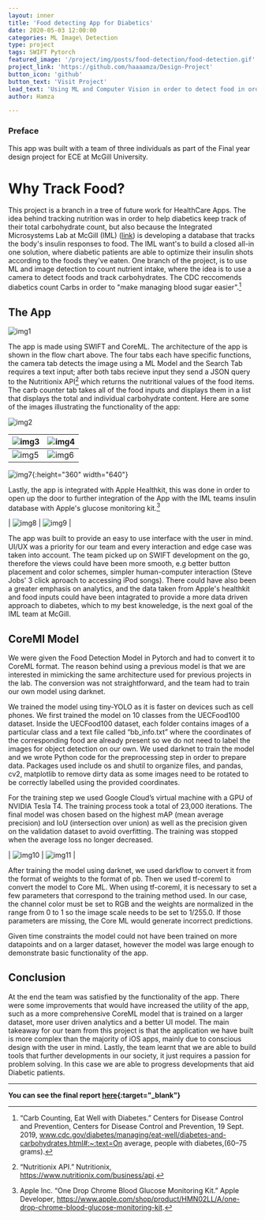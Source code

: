 ```yaml
---
layout: inner
title: 'Food detecting App for Diabetics'
date: 2020-05-03 12:00:00
categories: ML Image\ Detection
type: project
tags: SWIFT Pytorch
featured_image: '/project/img/posts/food-detection/food-detection.gif'
project_link: 'https://github.com/haaaamza/Design-Project'
button_icon: 'github'
button_text: 'Visit Project'
lead_text: 'Using ML and Computer Vision in order to detect food in order to help Diabetics track their nutritional intake.'
author: Hamza

---
```

### Preface
This app was built with a team of three individuals as part of the Final year design project for ECE at McGill University.
# Why Track Food?

This project is a branch in a tree of future work for HealthCare Apps. The idea behind tracking nutrition was in order to help diabetics keep track of their total carbohydrate count, but also because the Integrated Microsystems Lab at McGill (IML) ([link](http://www.iml.ece.mcgill.ca/index_iml.php)) is developing a database that tracks the body's insulin responses to food. The IML want's to build a closed all-in one solution, where diabetic patients are able to optimize their insulin shots according to the foods they've eaten. One branch of the project, is to use ML and image detection to count nutrient intake, where the idea is to use a camera to detect foods and track carbohydrates. The CDC reccomends diabetics count Carbs in order to "make managing blood sugar easier".[^1]

## The App
![img1](/project/img/posts/food-detection/image14.png)

The app is made using SWIFT and CoreML. The architecture of the app is shown in the flow chart above. The four tabs each have specific functions, the camera tab detects the image using a ML Model and the Search Tab requires a text input; after both tabs recieve input they send a JSON query to the Nutritionix API[^2] which returns the nutritional values of the food items. The carb counter tab takes all of the food inputs and displays them in a list that displays the total and individual carbohydrate content. Here are some of the images illustrating the functionality of the app:

![img2](/project/img/posts/food-detection/App-Built.gif)


| ![img3](/project/img/posts/food-detection/image17.png) | ![img4](/project/img/posts/food-detection/image13.png) |
| ------------------------------------------------------------ | ------------------------------------------------------------ |
| ![img5](/project/img/posts/food-detection/image10.png) | ![img6](/project/img/posts/food-detection/image15.png) |

![img7](/project/img/posts/food-detection/image12.png){:height="360" width="640"}

Lastly, the app is integrated with Apple Healthkit, this was done in order to open up the door to further integration of the App with the IML teams insulin database with Apple's glucose monitoring kit.[^3]

| ![img8](/project/img/posts/food-detection/image4.png) | ![img9](/project/img/posts/food-detection/image18.png) |

The app was built to provide an easy to use interface with the user in mind. UI/UX was a priority for our team and every interaction and edge case was taken into account. The team picked up on SWIFT development on the go, therefore the views could have been more smooth, e.g better button placement and color schemes, simpler human-computer interaction (Steve Jobs' 3 click aproach to accessing iPod songs). There could have also been a greater emphasis on analytics, and the data taken from Apple's healthkit and food inputs could have been intagrated to provide a more data driven approach to diabetes, which to my best knoweledge, is the next goal of the IML team at McGill.

## CoreMl Model

We were given the Food Detection Model in Pytorch and had to convert it to CoreML format. The reason behind using a previous model is that we are interested in mimicking the same architecture used for previous projects in the lab. The conversion was not straightforward, and the team had to train our own model using darknet.

We trained the model using tiny-YOLO as it is faster on devices such as cell phones. We first trained the model on 10 classes from the UECFood100 dataset. Inside the UECFood100 dataset, each folder contains images of a particular class and a text file called “bb_info.txt” where the coordinates of the corresponding food are already present so we do not need to label the images for object detection on our own. We used darknet to train the model and we wrote Python code for the preprocessing step in order to prepare data. Packages used include os and shutil to organize files, and pandas, cv2, matplotlib to remove dirty data as some images need to be rotated to be correctly labelled using the provided coordinates.

For the training step we used Google Cloud’s virtual machine with a GPU of NVIDIA Tesla T4. The training process took a total of 23,000 iterations. The final model was chosen based on the highest mAP (mean average precision) and IoU (intersection over union) as well as the precision given on the validation dataset to avoid overfitting. The training was stopped when the average loss no longer decreased.

| ![img10](/project/img/posts/food-detection/image8.png) | ![img11](/project/img/posts/food-detection/image16.png) |

After training the model using darknet, we used darkflow to convert it from the format of weights to the format of pb. Then we used tf-coreml to convert the model to Core ML. When using tf-coreml, it is necessary to set a few parameters that correspond to the training method used. In our case, the channel color must be set to RGB and the weights are normalized in the range from 0 to 1 so the image scale needs to be set to 1/255.0. If those parameters are missing, the Core ML would generate incorrect predictions.

Given time constraints the model could not have been trained on more datapoints and on a larger dataset, however the model was large enough to demonstrate basic functionality of the app.

## Conclusion

At the end the team was satisfied by the functionality of the app. There were some improvements that would have increased the utility of the app, such as a more comprehensive CoreML model that is trained on a larger dataset, more user driven analytics and a better UI model. The main takeaway for our team from this project is that the application we have built is more complex than the majority of iOS apps, mainly due to conscious design with the user in mind. Lastly, the team learnt that we are able to build tools that further developments in our society, it just requires a passion for problem solving. In this case we are able to progress developments that aid Diabetic patients.

------

**You can see the final report [here](https://docs.google.com/document/d/1-bEU1zgkFA48-8IdE75lkTyf7qzyhJI5pvUjpXTX8Rw/edit?usp=sharing){:target="_blank"}**


[^1]:“Carb Counting, Eat Well with Diabetes.” Centers for Disease Control and Prevention, Centers for Disease Control and Prevention, 19 Sept. 2019, www.cdc.gov/diabetes/managing/eat-well/diabetes-and-carbohydrates.html#:~:text=On average, people with diabetes,(60–75 grams).

[^2]:“Nutritionix API.” Nutritionix, https://www.nutritionix.com/business/api.

[^3]:Apple Inc. “One Drop Chrome Blood Glucose Monitoring Kit.” Apple Developer, https://www.apple.com/shop/product/HMN02LL/A/one-drop-chrome-blood-glucose-monitoring-kit.
